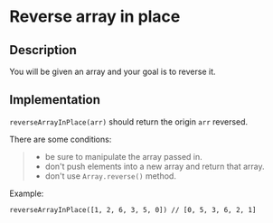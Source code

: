 # Reverse array in place

## Description

You will be given an array and your goal is to reverse it.  
  
## Implementation

`reverseArrayInPlace(arr)` should return the origin `arr` reversed.

There are some conditions:
>   - be sure to manipulate the array passed in.
>   - don't push elements into a new array and return that array.
>   - don't use `Array.reverse()` method.

Example:

```
reverseArrayInPlace([1, 2, 6, 3, 5, 0]) // [0, 5, 3, 6, 2, 1]
```
